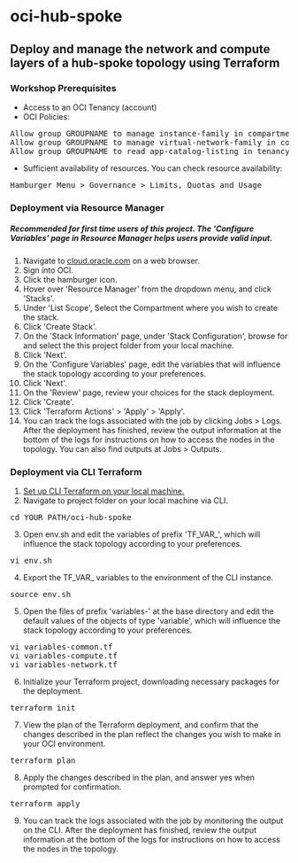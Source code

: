 # oci-hub-spoke
## Deploy and manage the network and compute layers of a hub-spoke topology using Terraform

### Workshop Prerequisites
- Access to an OCI Tenancy (account)
- OCI Policies:
<pre>
Allow group GROUPNAME to manage instance-family in compartment COMPARTMENTNAME
Allow group GROUPNAME to manage virtual-network-family in compartment COMPARTMENTNAME
Allow group GROUPNAME to read app-catalog-listing in tenancy
</pre>
- Sufficient availability of resources. You can check resource availability:
<pre>
Hamburger Menu &gt Governance &gt Limits, Quotas and Usage
</pre>

### Deployment via Resource Manager
##### Recommended for first time users of this project. The 'Configure Variables' page in Resource Manager helps users provide valid input.
1. Navigate to [cloud.oracle.com](https://cloud.oracle.com/) on a web browser.
2. Sign into OCI.
3. Click the hamburger icon.
4. Hover over 'Resource Manager' from the dropdown menu, and click 'Stacks'.
5. Under 'List Scope', Select the Compartment where you wish to create the stack.
6. Click 'Create Stack'.
7. On the 'Stack Information' page, under 'Stack Configuration', browse for and select the this project folder from your local machine.
8. Click 'Next'.
9. On the 'Configure Variables' page, edit the variables that will influence the stack topology according to your preferences.
10. Click 'Next'.
11. On the 'Review' page, review your choices for the stack deployment.
12. Click 'Create'.
13. Click 'Terraform Actions' > 'Apply' > 'Apply'.
14. You can track the logs associated with the job by clicking Jobs > Logs. After the deployment has finished, review the output information at the bottom of the logs for instructions on how to access the nodes in the topology. You can also find outputs at Jobs > Outputs.

### Deployment via CLI Terraform



1. [Set up CLI Terraform on your local machine.](https://docs.oracle.com/en-us/iaas/Content/API/SDKDocs/terraformgetstarted.htm) 
2. Navigate to project folder on your local machine via CLI.
<pre>
cd YOUR_PATH/oci-hub-spoke
</pre>
3. Open env.sh and edit the variables of prefix 'TF_VAR_', which will influence the stack topology according to your preferences.
<pre>
vi env.sh
</pre>
4. Export the TF_VAR_ variables to the environment of the CLI instance.
<pre>
source env.sh
</pre>
5. Open the files of prefix 'variables-' at the base directory and edit the default values of the objects of type 'variable', which will influence the stack topology according to your preferences.
<pre>
vi variables-common.tf
vi variables-compute.tf
vi variables-network.tf
</pre>
6. Initialize your Terraform project, downloading necessary packages for the deployment.
<pre>
terraform init
</pre>
7. View the plan of the Terraform deployment, and confirm that the changes described in the plan reflect the changes you wish to make in your OCI environment.
<pre>
terraform plan
</pre>
8. Apply the changes described in the plan, and answer yes when prompted for confirmation.
<pre>
terraform apply
</pre>
9. You can track the logs associated with the job by monitoring the output on the CLI. After the deployment has finished, review the output information at the bottom of the logs for instructions on how to access the nodes in the topology.